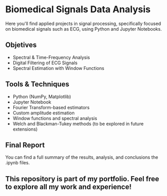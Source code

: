 # Biomedical Signals Data Analysis
Here you'll find applied projects in signal processing, specifically focused on biomedical signals such as ECG, using Python and Jupyter Notebooks.

## Objetives 

- Spectral & Time-Frequency Analysis
- Digital Filtering of ECG Signals
- Spectral Estimation with Window Functions
  
## Tools & Techniques

- Python (NumPy, Matplotlib)
- Jupyter Notebook
- Fourier Transform-based estimators
- Custom amplitude estimation
- Window functions and spectral analysis
- Welch and Blackman-Tukey methods (to be explored in future extensions)


## Final Report

You can find a full summary of the results, analysis, and conclusions the .ipynb  files. 
##  This repository is part of my portfolio. Feel free to explore all my work and experience!
